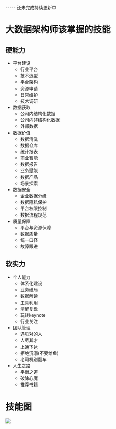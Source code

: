 ----- 还未完成持续更新中
# 大数据架构师该掌握的技能
>  
## 硬能力
 
 - 平台建设
   - 行业平台
   - 技术选型
   - 平台架构
   - 资源申请
   - 日常维护
   - 技术调研 
 - 数据获取
   - 公司内结构化数据
   - 公司内非结构化数据
   - 外部数据  
 - 数据价值
   - 数据清洗
   - 数据仓库
   - 统计报表
   - 商业智能
   - 数据报告
   - 业务赋能
   - 数据产品
   - 场景探索 
 - 数据安全
   - 企业数据分级
   - 数据隐私保护
   - 平台权限控制
   - 数据流程规范
 - 质量保障
   - 平台与资源保障
   - 数据质量
   - 统一口径
   - 故障跟进
 
>
## 软实力

 - 个人能力
   - 体系化建设
   - 业务破局
   - 数据解读
   - 工具利用
   - 清醒复盘
   - 玩转keynote
   - 行业关注
 - 团队管理
   - 遇见对的人
   - 人尽其才
   - 上通下达
   - 拒绝沉溺(不要给鱼)
   - 老司机别翻车 
 - 人生之路
   - 平衡之道
   - 破除心魔
   - 推荐书籍

# 技能图
![](img/大数据架构师该做到的.jpg)
